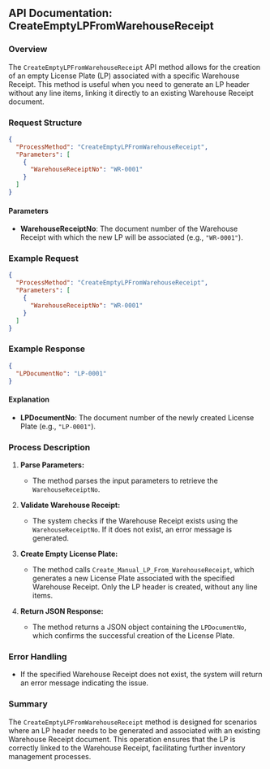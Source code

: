 ## **API Documentation: CreateEmptyLPFromWarehouseReceipt**

### **Overview**
The `CreateEmptyLPFromWarehouseReceipt` API method allows for the creation of an empty License Plate (LP) associated with a specific Warehouse Receipt. This method is useful when you need to generate an LP header without any line items, linking it directly to an existing Warehouse Receipt document.

### **Request Structure**

```json
{
  "ProcessMethod": "CreateEmptyLPFromWarehouseReceipt",
  "Parameters": [
    {
      "WarehouseReceiptNo": "WR-0001"
    }
  ]
}
```

#### **Parameters**
- **WarehouseReceiptNo**: The document number of the Warehouse Receipt with which the new LP will be associated (e.g., `"WR-0001"`).

### **Example Request**

```json
{
  "ProcessMethod": "CreateEmptyLPFromWarehouseReceipt",
  "Parameters": [
    {
      "WarehouseReceiptNo": "WR-0001"
    }
  ]
}
```

### **Example Response**

```json
{
  "LPDocumentNo": "LP-0001"
}
```

#### **Explanation**

- **LPDocumentNo**: The document number of the newly created License Plate (e.g., `"LP-0001"`).

### **Process Description**

1. **Parse Parameters:**
   - The method parses the input parameters to retrieve the `WarehouseReceiptNo`.

2. **Validate Warehouse Receipt:**
   - The system checks if the Warehouse Receipt exists using the `WarehouseReceiptNo`. If it does not exist, an error message is generated.

3. **Create Empty License Plate:**
   - The method calls `Create_Manual_LP_From_WarehouseReceipt`, which generates a new License Plate associated with the specified Warehouse Receipt. Only the LP header is created, without any line items.

4. **Return JSON Response:**
   - The method returns a JSON object containing the `LPDocumentNo`, which confirms the successful creation of the License Plate.

### **Error Handling**
- If the specified Warehouse Receipt does not exist, the system will return an error message indicating the issue.

### **Summary**
The `CreateEmptyLPFromWarehouseReceipt` method is designed for scenarios where an LP header needs to be generated and associated with an existing Warehouse Receipt document. This operation ensures that the LP is correctly linked to the Warehouse Receipt, facilitating further inventory management processes.

